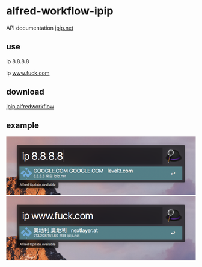 # alfred-workflow-ipip

API documentation [ipip.net](https://www.ipip.net/support/api.html)

## use

ip 8.8.8.8

ip www.fuck.com

## download

[ipip.alfredworkflow](https://github.com/Demired/ipip-alfred-workflow/releases/download/v1.0/ipip.alfredworkflow)

## example

![1](example/one.png)
![2](example/two.png)

